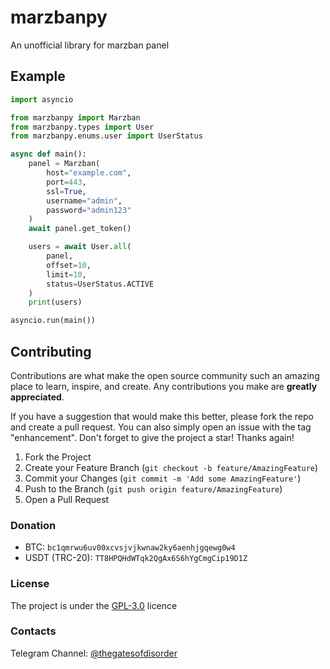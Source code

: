 # marzbanpy

An unofficial library for marzban panel

## Example

```python
import asyncio

from marzbanpy import Marzban
from marzbanpy.types import User
from marzbanpy.enums.user import UserStatus

async def main():
    panel = Marzban(
        host="example.com",
        port=443,
        ssl=True,
        username="admin",
        password="admin123"
    )
    await panel.get_token()

    users = await User.all(
        panel, 
        offset=10, 
        limit=10, 
        status=UserStatus.ACTIVE
    )
    print(users)

asyncio.run(main())
```

## Contributing

Contributions are what make the open source community such an amazing place to learn, inspire, and create. Any contributions you make are **greatly appreciated**.

If you have a suggestion that would make this better, please fork the repo and create a pull request. You can also simply open an issue with the tag "enhancement".
Don't forget to give the project a star! Thanks again!

1. Fork the Project
2. Create your Feature Branch (`git checkout -b feature/AmazingFeature`)
3. Commit your Changes (`git commit -m 'Add some AmazingFeature'`)
4. Push to the Branch (`git push origin feature/AmazingFeature`)
5. Open a Pull Request

### Donation

- BTC: `bc1qmrwu6uv00xcvsjvjkwnaw2ky6aenhjgqewg0w4`
- USDT (TRC-20): `TT8HPQHdWTqk2QgAx6S6hYgCmgCip19D1Z`

### License

The project is under the [GPL-3.0](https://github.com/gunsh1p/marzbanpy/blob/main/LICENSE) licence

### Contacts

Telegram Channel: [@thegatesofdisorder](https://t.me/thegatesofdisorder)